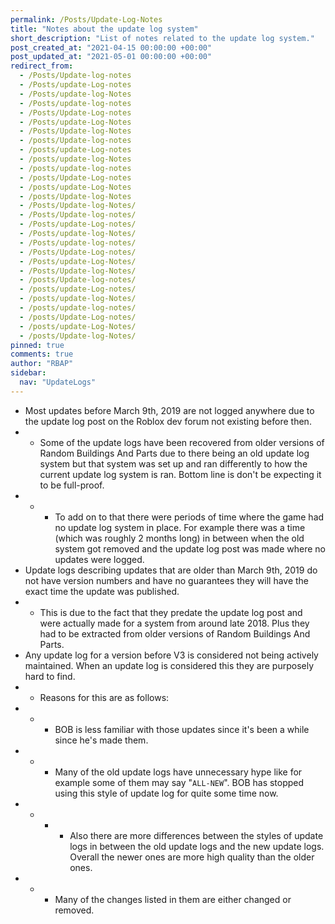 ```yaml
---
permalink: /Posts/Update-Log-Notes
title: "Notes about the update log system"
short_description: "List of notes related to the update log system."
post_created_at: "2021-04-15 00:00:00 +00:00"
post_updated_at: "2021-05-01 00:00:00 +00:00"
redirect_from:
  - /Posts/Update-log-notes
  - /Posts/update-Log-notes
  - /Posts/update-log-Notes
  - /Posts/update-log-notes
  - /Posts/Update-Log-notes
  - /Posts/update-Log-Notes
  - /Posts/Update-log-Notes
  - /posts/Update-log-notes
  - /posts/update-Log-notes
  - /posts/update-log-Notes
  - /posts/update-log-notes
  - /posts/Update-Log-notes
  - /posts/update-Log-Notes
  - /posts/Update-log-Notes
  - /Posts/Update-log-Notes/
  - /Posts/Update-log-notes/
  - /Posts/update-Log-notes/
  - /Posts/update-log-Notes/
  - /Posts/update-log-notes/
  - /Posts/Update-Log-notes/
  - /Posts/update-Log-Notes/
  - /Posts/Update-log-Notes/
  - /posts/Update-log-notes/
  - /posts/update-Log-notes/
  - /posts/update-log-Notes/
  - /posts/update-log-notes/
  - /posts/Update-Log-notes/
  - /posts/update-Log-Notes/
  - /posts/Update-log-Notes/
pinned: true
comments: true
author: "RBAP"
sidebar:
  nav: "UpdateLogs"
---
```


* Most updates before March 9th, 2019 are not logged anywhere due to the update log post on the Roblox dev forum not existing before then.
* * Some of the update logs have been recovered from older versions of Random Buildings And Parts due to there being an old update log system but that system was set up and ran differently to how the current update log system is ran. Bottom line is don't be expecting it to be full-proof.
* * * To add on to that there were periods of time where the game had no update log system in place. For example there was a time (which was roughly 2 months long) in between when the old system got removed and the update log post was made where no updates were logged.
* Update logs describing updates that are older than March 9th, 2019 do not have version numbers and have no guarantees they will have the exact time the update was published.
* * This is due to the fact that they predate the update log post and were actually made for a system from around late 2018. Plus they had to be extracted from older versions of Random Buildings And Parts.
* Any update log for a version before V3 is considered not being actively maintained. When an update log is considered this they are purposely hard to find.
* * Reasons for this are as follows:
* * * BOB is less familiar with those updates since it's been a while since he's made them.
* * * Many of the old update logs have unnecessary hype like for example some of them may say "`ALL-NEW`". BOB has stopped using this style of update log for quite some time now.
* * * * Also there are more differences between the styles of update logs in between the old update logs and the new update logs. Overall the newer ones are more high quality than the older ones.
* * * Many of the changes listed in them are either changed or removed.
